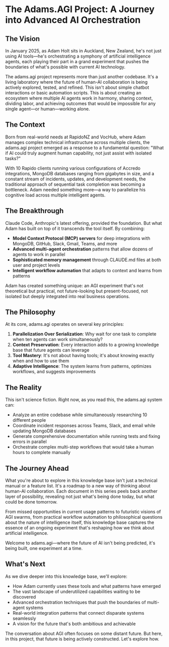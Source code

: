 # The Adams.AGI Project: A Journey into Advanced AI Orchestration

## The Vision

In January 2025, as Adam Holt sits in Auckland, New Zealand, he's not just using AI tools—he's orchestrating a symphony of artificial intelligence agents, each playing their part in a grand experiment that pushes the boundaries of what's possible with current AI technology.

The adams.agi project represents more than just another codebase. It's a living laboratory where the future of human-AI collaboration is being actively explored, tested, and refined. This isn't about simple chatbot interactions or basic automation scripts. This is about creating an ecosystem where multiple AI agents work in harmony, sharing context, dividing labor, and achieving outcomes that would be impossible for any single agent—or human—working alone.

## The Context

Born from real-world needs at RapidoNZ and VocHub, where Adam manages complex technical infrastructure across multiple clients, the adams.agi project emerged as a response to a fundamental question: "What if AI could truly augment human capability, not just assist with isolated tasks?"

With 10 Rapido clients running various configurations of Accredo integrations, MongoDB databases ranging from gigabytes in size, and a constant stream of incidents, updates, and development needs, the traditional approach of sequential task completion was becoming a bottleneck. Adam needed something more—a way to parallelize his cognitive load across multiple intelligent agents.

## The Breakthrough

Claude Code, Anthropic's latest offering, provided the foundation. But what Adam has built on top of it transcends the tool itself. By combining:

- **Model Context Protocol (MCP) servers** for deep integrations with MongoDB, GitHub, Slack, Gmail, Teams, and more
- **Advanced multi-agent orchestration** patterns that allow dozens of agents to work in parallel
- **Sophisticated memory management** through CLAUDE.md files at both user and project levels
- **Intelligent workflow automation** that adapts to context and learns from patterns

Adam has created something unique: an AGI experiment that's not theoretical but practical, not future-looking but present-focused, not isolated but deeply integrated into real business operations.

## The Philosophy

At its core, adams.agi operates on several key principles:

1. **Parallelization Over Serialization**: Why wait for one task to complete when ten agents can work simultaneously?
2. **Context Preservation**: Every interaction adds to a growing knowledge base that future agents can leverage
3. **Tool Mastery**: It's not about having tools; it's about knowing exactly when and how to use them
4. **Adaptive Intelligence**: The system learns from patterns, optimizes workflows, and suggests improvements

## The Reality

This isn't science fiction. Right now, as you read this, the adams.agi system can:

- Analyze an entire codebase while simultaneously researching 10 different people
- Coordinate incident responses across Teams, Slack, and email while updating MongoDB databases
- Generate comprehensive documentation while running tests and fixing errors in parallel
- Orchestrate complex multi-step workflows that would take a human hours to complete manually

## The Journey Ahead

What you're about to explore in this knowledge base isn't just a technical manual or a feature list. It's a roadmap to a new way of thinking about human-AI collaboration. Each document in this series peels back another layer of possibility, revealing not just what's being done today, but what could be done tomorrow.

From missed opportunities in current usage patterns to futuristic visions of AGI swarms, from practical workflow automation to philosophical questions about the nature of intelligence itself, this knowledge base captures the essence of an ongoing experiment that's reshaping how we think about artificial intelligence.

Welcome to adams.agi—where the future of AI isn't being predicted, it's being built, one experiment at a time.

## What's Next

As we dive deeper into this knowledge base, we'll explore:

- How Adam currently uses these tools and what patterns have emerged
- The vast landscape of underutilized capabilities waiting to be discovered
- Advanced orchestration techniques that push the boundaries of multi-agent systems
- Real-world integration patterns that connect disparate systems seamlessly
- A vision for the future that's both ambitious and achievable

The conversation about AGI often focuses on some distant future. But here, in this project, that future is being actively constructed. Let's explore how.